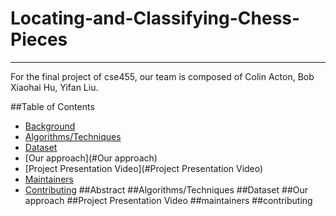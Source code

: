 # Locating-and-Classifying-Chess-Pieces
***
For the final project of cse455, our team is composed of Colin Acton, Bob Xiaohai Hu, Yifan Liu.

##Table of Contents
- [Background](#background)
- [Algorithms/Techniques](#Algorithms/Techniques)
- [Dataset](#dataset)
- [Our approach](#Our approach)
- [Project Presentation Video](#Project Presentation Video)
- [Maintainers](#maintainers)
- [Contributing](#contributing)
##Abstract
##Algorithms/Techniques
##Dataset
##Our approach
##Project Presentation Video
##maintainers
##contributing
